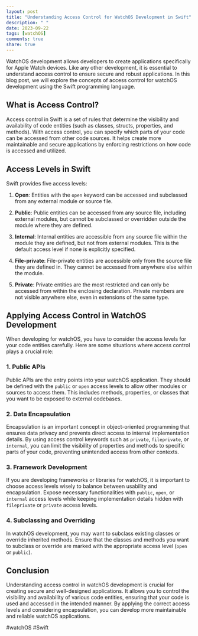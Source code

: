 ```yaml
---
layout: post
title: "Understanding Access Control for WatchOS Development in Swift"
description: " "
date: 2023-09-22
tags: [watchOS]
comments: true
share: true
---
```


WatchOS development allows developers to create applications specifically for Apple Watch devices. Like any other development, it is essential to understand access control to ensure secure and robust applications. In this blog post, we will explore the concepts of access control for watchOS development using the Swift programming language.

## What is Access Control?

Access control in Swift is a set of rules that determine the visibility and availability of code entities (such as classes, structs, properties, and methods). With access control, you can specify which parts of your code can be accessed from other code sources. It helps create more maintainable and secure applications by enforcing restrictions on how code is accessed and utilized.

## Access Levels in Swift

Swift provides five access levels:

1. **Open**: Entities with the `open` keyword can be accessed and subclassed from any external module or source file.

2. **Public**: Public entities can be accessed from any source file, including external modules, but cannot be subclassed or overridden outside the module where they are defined.

3. **Internal**: Internal entities are accessible from any source file within the module they are defined, but not from external modules. This is the default access level if none is explicitly specified.

4. **File-private**: File-private entities are accessible only from the source file they are defined in. They cannot be accessed from anywhere else within the module.

5. **Private**: Private entities are the most restricted and can only be accessed from within the enclosing declaration. Private members are not visible anywhere else, even in extensions of the same type.

## Applying Access Control in WatchOS Development

When developing for watchOS, you have to consider the access levels for your code entities carefully. Here are some situations where access control plays a crucial role:

### 1. Public APIs

Public APIs are the entry points into your watchOS application. They should be defined with the `public` or `open` access levels to allow other modules or sources to access them. This includes methods, properties, or classes that you want to be exposed to external codebases.

### 2. Data Encapsulation

Encapsulation is an important concept in object-oriented programming that ensures data privacy and prevents direct access to internal implementation details. By using access control keywords such as `private`, `fileprivate`, or `internal`, you can limit the visibility of properties and methods to specific parts of your code, preventing unintended access from other contexts.

### 3. Framework Development

If you are developing frameworks or libraries for watchOS, it is important to choose access levels wisely to balance between usability and encapsulation. Expose necessary functionalities with `public`, `open`, or `internal` access levels while keeping implementation details hidden with `fileprivate` or `private` access levels.

### 4. Subclassing and Overriding

In watchOS development, you may want to subclass existing classes or override inherited methods. Ensure that the classes and methods you want to subclass or override are marked with the appropriate access level (`open` or `public`).

## Conclusion

Understanding access control in watchOS development is crucial for creating secure and well-designed applications. It allows you to control the visibility and availability of various code entities, ensuring that your code is used and accessed in the intended manner. By applying the correct access levels and considering encapsulation, you can develop more maintainable and reliable watchOS applications.

#watchOS #Swift